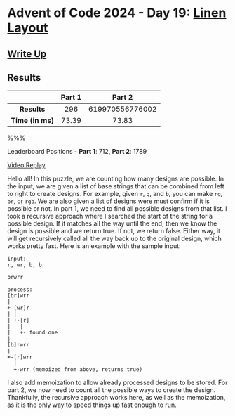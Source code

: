 # Advent of Code 2024 - Day 19: [Linen Layout](https://adventofcode.com/2024/day/19)

## [Write Up](https://codingap.github.io/advent-of-code/writeups/2024/day19)

## Results

|                  | **Part 1** | **Part 2** |
| :--------------: | :--------: | :--------: |
|   **Results**    | 296 | 619970556776002 |
| **Time (in ms)** | 73.39 | 73.83 |

%%%

Leaderboard Positions - **Part 1**: 712, **Part 2**: 1789

[Video Replay](https://youtu.be/j1JTPPcbe6c)

Hello all! In this puzzle, we are counting how many designs are possible. In the input, we are given a list of base strings that can be combined from left to right to create designs. For example, given `r`, `g`, and `b`, you can make `rg`, `br`, or `rgb`. We are also given a list of designs were must confirm if it is possible or not. In part 1, we need to find all possible designs from that list. I took a recursive approach where I searched the start of the string for a possible design. If it matches all the way until the end, then we know the design is possible and we return true. If not, we return false. Either way, it will get recursively called all the way back up to the original design, which works pretty fast. Here is an example with the sample input:

```
input:
r, wr, b, br

brwrr

process:
[br]wrr
|
+-[wr]r
| |
| +-[r]
|   |
|   +- found one
|
[b]rwrr
|
+-[r]wrr
  |
  +-wrr (memoized from above, returns true)
```

I also add memoization to allow already processed designs to be stored. For part 2, we now need to count all the possible ways to create the design. Thankfully, the recursive approach works here, as well as the memoization, as it is the only way to speed things up fast enough to run.